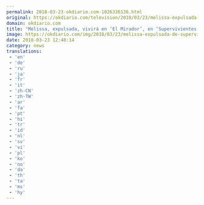 ```yaml
---
permalink: 2018-03-23-okdiario.com-1026336136.html
original: https://okdiario.com/television/2018/03/23/melissa-expulsada-vivira-mirador-supervivientes-2018-2011384
domain: okdiario.com
title: "Melissa, expulsada, vivirá en ‘El Mirador’, en ‘Supervivientes 2018’"
image: https://okdiario.com/img/2018/03/23/melissa-expulsada-de-supervivientes-2018.jpg
date: 2018-03-23 12:48:14
category: news
translations: 
 - 'en'
 - 'de'
 - 'ru'
 - 'ja'
 - 'fr'
 - 'it'
 - 'zh-CN'
 - 'zh-TW'
 - 'ar'
 - 'fa'
 - 'pt'
 - 'hi'
 - 'tr'
 - 'id'
 - 'nl'
 - 'sv'
 - 'vi'
 - 'pl'
 - 'ko'
 - 'no'
 - 'da'
 - 'th'
 - 'ta'
 - 'ms'
 - 'hy'
---
```


